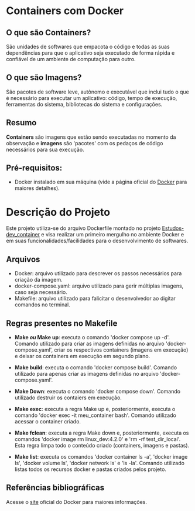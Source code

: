 # Containers com Docker

## O que são Containers?
São unidades de softwares que empacota o código e todas as suas dependências para que o aplicativo seja executado de forma rápida e confiável de um ambiente de computação para outro.

## O que são Imagens?
São pacotes de software leve, autônomo e executável que inclui tudo o que é necessário para executar um aplicativo: código, tempo de execução, ferramentas do sistema, bibliotecas do sistema e configurações.

## Resumo
__Containers__ são imagens que estão sendo executadas no momento da observação e __imagens__ são 'pacotes' com os pedaços de código necessários para sua execução. 

## Pré-requisitos:
* Docker instalado em sua máquina (vide a página oficial do <a href="https://www.docker.com/products/docker-desktop/">Docker</a> para maiores detalhes).

# Descrição do Projeto
Este projeto utiliza-se do arquivo Dockerfile montado no projeto <a href="https://github.com/wyllbrayner/Estudos-dev_container">Estudos-dev_container</a> e visa realizar um primeiro mergulho no ambiente Docker e em suas funcionalidades/facilidades para o desenvolvimento de softwares.

## Arquivos
* Docker: arquivo utilizado para descrever os passos necessários para criação da imagem.
* docker-compose.yaml: arquivo utilizado para gerir múltiplas imagens, caso seja necessário.
* Makefile: arquivo utilizado para falicitar o desenvolvedor ao digitar comandos no terminal.

## Regras presentes no Makefile
* __Make _ou_ Make up__: executa o comando 'docker compose up -d'.
Comando utilizado para criar as imagens definidas no arquivo 'docker-compose.yaml', criar os respectivos containers (imagens em execução) e deixar os containers em execução em segundo plano.
* __Make build__: executa o comando 'docker compose build'.
Comando utilizado para apenas criar as imagens definidas no arquivo 'docker-compose.yaml'.
* __Make Down__:  executa o comando 'docker compose down'.
Comando utilizado destruir os contaiers em execução.
* __Make exec__:  executa a regra Make up e, posteriormente, executa o comando 'docker exec -it meu_container bash'.
Comando utilizado acessar o container criado.

* __Make fclean__: executa a regra Make down e, posteriormente, executa os comandos 'docker image rm linux_dev:4.2.0' e 'rm -rf test_dir_local'.
Esta regra limpa todo o conteúdo criado (containers, imagens e pastas).
* __Make list__: executa os comandos 'docker container ls -a', 'docker image ls', 'docker volume ls', 'docker network ls' e 'ls -la'.
Comando utilizado listas todos os recursos docker e pastas criados pelos projeto.

## Referências bibliográficas
<footer>
    <p>Acesse o <a href="https://www.docker.com/">site</a> oficial do Docker para maiores informações.
    </p>
</footer>